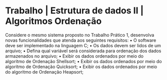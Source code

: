 # Trabalho | Estrutura de dados II | Algoritmos Ordenação
Considere o mesmo sistema proposto no Trabalho Prático 1, desenvolva novas funcionalidades que atenda aos seguintes requisitos: 
• O software deve ser implementado na linguagem C; 
• Os dados devem ser lidos de um arquivo;
• Defina qual variável será considerada para ordenação dos dados armazenados no arquivo; 
• Exibir os dados ordenados por meio do algoritmo de Ordenação Shellsort;
• Exibir os dados ordenados por meio do algoritmo de Ordenação Quicksort;
• Exibir os dados ordenados por meio do algoritmo de Ordenação Heapsort;
